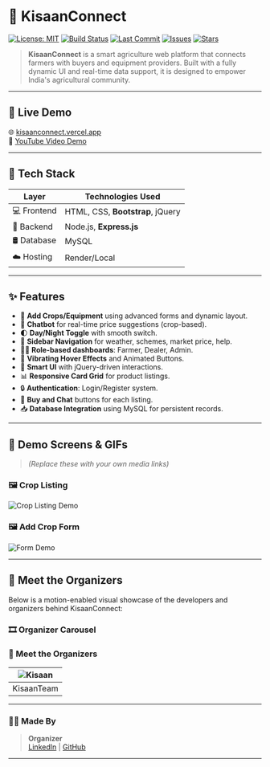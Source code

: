 # 🌾 KisaanConnect

[![License: MIT](https://img.shields.io/badge/License-MIT-green.svg)](LICENSE)
[![Build Status](https://img.shields.io/github/actions/workflow/status/your-username/kisaanConnect/deploy.yml?label=Deploy&logo=github)]()
[![Last Commit](https://img.shields.io/github/last-commit/your-username/kisaanConnect)]()
[![Issues](https://img.shields.io/github/issues/your-username/kisaanConnect)]()
[![Stars](https://img.shields.io/github/stars/your-username/kisaanConnect?style=social)]()

> **KisaanConnect** is a smart agriculture web platform that connects farmers with buyers and equipment providers. Built with a fully dynamic UI and real-time data support, it is designed to empower India's agricultural community.

---

## 🚀 Live Demo

🌐 [kisaanconnect.vercel.app](https://kisaan-connect-farm.onrender.com)  
🎥 [YouTube Video Demo](https://www.youtube.com/watch?v=your-demo-link)

---

## 🧩 Tech Stack

| Layer       | Technologies Used                          |
| ----------- | ------------------------------------------ |
| 💻 Frontend | HTML, CSS, **Bootstrap**, jQuery           |
| 🧠 Backend  | Node.js, **Express.js**                    |
| 🛢 Database  | MySQL                                      |
| ☁️ Hosting  | Render/Local                               |

---

## ✨ Features

- 🌱 **Add Crops/Equipment** using advanced forms and dynamic layout.
- 💬 **Chatbot** for real-time price suggestions (crop-based).
- 🌓 **Day/Night Toggle** with smooth switch.
- 🧭 **Sidebar Navigation** for weather, schemes, market price, help.
- 🧑‍🌾 **Role-based dashboards**: Farmer, Dealer, Admin.
- 🎨 **Vibrating Hover Effects** and Animated Buttons.
- 🧠 **Smart UI** with jQuery-driven interactions.
- 📊 **Responsive Card Grid** for product listings.
- 🔒 **Authentication**: Login/Register system.
- 🛒 **Buy and Chat** buttons for each listing.
- 📥 **Database Integration** using MySQL for persistent records.

---

## 📸 Demo Screens & GIFs

> _(Replace these with your own media links)_

### 🖼 Crop Listing

![Crop Listing Demo](https://your-image-link1.gif)

### 🖼 Add Crop Form

![Form Demo](https://your-image-link2.gif)

---

## 👥 Meet the Organizers

Below is a motion-enabled visual showcase of the developers and organizers behind KisaanConnect:

### 🎞️ Organizer Carousel

### 👥 Meet the Organizers

| ![Kisaan](images/prabhas.png) |
| :---------------------------: |
|          KisaanTeam           |

---

### 🧑‍💻 Made By

> **Organizer**  
> [LinkedIn](https://linkedin.com/in/prabhas) | [GitHub](https://github.com/your-username)

---
